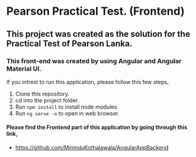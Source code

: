# Pearson Practical Test. (Frontend)
## This project was created as the solution for the Practical Test of Pearson Lanka.

### This front-end was created by using Angular and Angular Material UI.

If you intrest to run this application, please follow this few steps,
1. Clone this repository.
2. cd into the project folder.
3. Run ```npm install``` to install node modules
4. Run ```ng serve -o``` to open in web browser.

#### Please find the Frontend part of this application by going through this link,
* https://github.com/MininduKothalawala/AngularAppBackend
